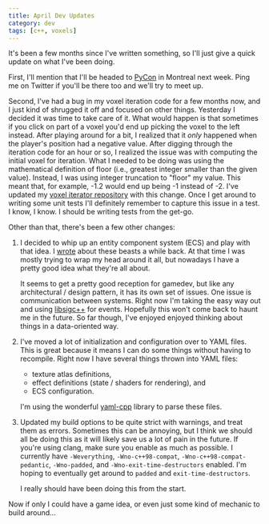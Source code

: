 ```yaml
---
title: April Dev Updates
category: dev
tags: [c++, voxels]
---
```


It's been a few months since I've written something, so I'll just give a quick update on what I've
been doing.

First, I'll mention that I'll be headed to [PyCon](https://us.pycon.org/2014/) in Montreal next
week. Ping me on Twitter if you'll be there too and we'll try to meet up.

Second, I've had a bug in my voxel iteration code for a few months now, and I just kind of shrugged
it off and focused on other things. Yesterday I decided it was time to take care of it. What would
happen is that sometimes if you click on part of a voxel you'd end up picking the voxel to the left
instead. After playing around for a bit, I realized that it _only_ happened when the player's
position had a negative value. After digging through the iteration code for an hour or so, I
realized the issue was with computing the initial voxel for iteration. What I needed to be doing was
using the mathematical definition of floor (i.e., greatest integer smaller than the given value).
Instead, I was using integer truncation to "floor" my value. This meant that, for example, -1.2
would end up being -1 instead of -2. I've updated my
[voxel iterator repository](//github.com/thegedge/voxel_iterator) with this change. Once I get
around to writing some unit tests I'll definitely remember to capture this issue in a test. I know,
I know. I should be writing tests from the get-go.

Other than that, there's been a few other changes:

1. I decided to whip up an entity component system (ECS) and play with that idea. I
   [wrote](/posts/2009-09-06-components-systems-subsystems-entities-collapses) about these beasts a
   while back. At that time I was mostly trying to wrap my head around it all, but nowadays I have a
   pretty good idea what they're all about.

   It seems to get a pretty good reception for gamedev, but like any architectural / design pattern,
   it has its own set of issues. One issue is communication between systems. Right now I'm taking
   the easy way out and using [libsigc++](https://developer.gnome.org/libsigc++/stable/) for events.
   Hopefully this won't come back to haunt me in the future. So far though, I've enjoyed enjoyed
   thinking about things in a data-oriented way.

2. I've moved a lot of initialization and configuration over to YAML files. This is great because it
   means I can do some things without having to recompile. Right now I have several things thrown
   into YAML files:

   - texture atlas definitions,
   - effect definitions (state / shaders for rendering), and
   - ECS configuration.

   I'm using the wonderful [yaml-cpp](https://code.google.com/p/yaml-cpp/) library to parse these
   files.

3. Updated my build options to be quite strict with warnings, and treat them as errors. Sometimes
   this can be annoying, but I think we should all be doing this as it will likely save us a lot of
   pain in the future. If you're using clang, make sure you enable as much as possible. I currently
   have `-Weverything`, `-Wno-c++98-compat`, `-Wno-c++98-compat-pedantic`, `-Wno-padded`, and
   `-Wno-exit-time-destructors` enabled. I'm hoping to eventually get around to `padded` and
   `exit-time-destructors`.

   I really should have been doing this from the start.

Now if only I could have a game idea, or even just some kind of mechanic to build around...
